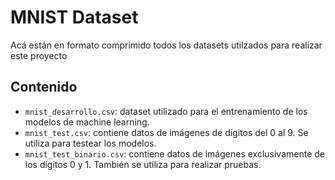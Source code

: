 # MNIST Dataset 

Acá están en formato comprimido todos los datasets utilzados para realizar este proyecto 

## Contenido

- `mnist_desarrollo.csv`: dataset utilizado para el entrenamiento de los modelos de machine learning.
- `mnist_test.csv`: contiene datos de imágenes de dígitos del 0 al 9. Se utiliza para testear los modelos. 
- `mnist_test_binario.csv`: contiene datos de imágenes exclusivamente de los dígitos 0 y 1. También se utiliza para realizar pruebas. 
